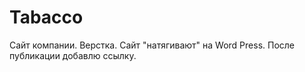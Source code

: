# Tabacco
Cайт компании. Верстка.
Сайт "натягивают" на Word Press. После публикации добавлю ссылку.
